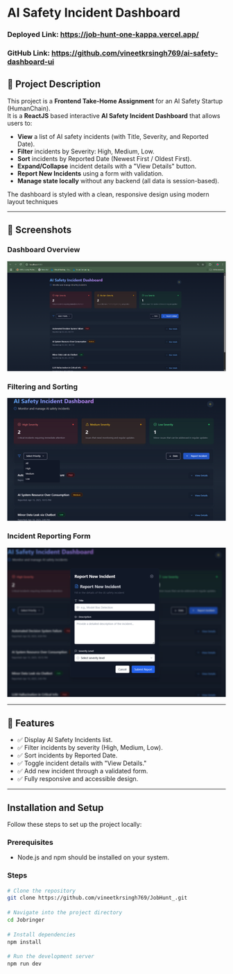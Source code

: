 # AI Safety Incident Dashboard

### Deployed Link: https://job-hunt-one-kappa.vercel.app/
### GitHub Link: https://github.com/vineetkrsingh769/ai-safety-dashboard-ui

## 🚀 Project Description

This project is a **Frontend Take-Home Assignment** for an AI Safety Startup (HumanChain).  
It is a **ReactJS** based interactive **AI Safety Incident Dashboard** that allows users to:

- **View** a list of AI safety incidents (with Title, Severity, and Reported Date).
- **Filter** incidents by Severity: High, Medium, Low.
- **Sort** incidents by Reported Date (Newest First / Oldest First).
- **Expand/Collapse** incident details with a "View Details" button.
- **Report New Incidents** using a form with validation.
- **Manage state locally** without any backend (all data is session-based).

The dashboard is styled with a clean, responsive design using modern layout techniques 

---

## 📸 Screenshots

### Dashboard Overview
![Dashboard Overview](./public/1.png)

### Filtering and Sorting
![Filter and Sort](./public/2.png)

### Incident Reporting Form
![Report New Incident](./public/3.png)


---

## 🧩 Features

- ✅ Display AI Safety Incidents list.
- ✅ Filter incidents by severity (High, Medium, Low).
- ✅ Sort incidents by Reported Date.
- ✅ Toggle incident details with "View Details."
- ✅ Add new incident through a validated form.
- ✅ Fully responsive and accessible design.

---
## Installation and Setup

Follow these steps to set up the project locally:

### Prerequisites

- Node.js and npm should be installed on your system.

### Steps

```bash
# Clone the repository
git clone https://github.com/vineetkrsingh769/JobHunt_.git

# Navigate into the project directory
cd Jobringer

# Install dependencies
npm install

# Run the development server
npm run dev
